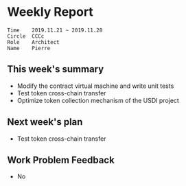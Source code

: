 # Weekly Report 

```
Time	2019.11.21 ~ 2019.11.28
Circle	CCCc
Role	Architect
Name	Pierre
```
## This week's summary

- Modify the contract virtual machine and write unit tests
- Test token cross-chain transfer
- Optimize token collection mechanism of the USDI project

## Next week's plan

- Test token cross-chain transfer

## Work Problem Feedback

- No

